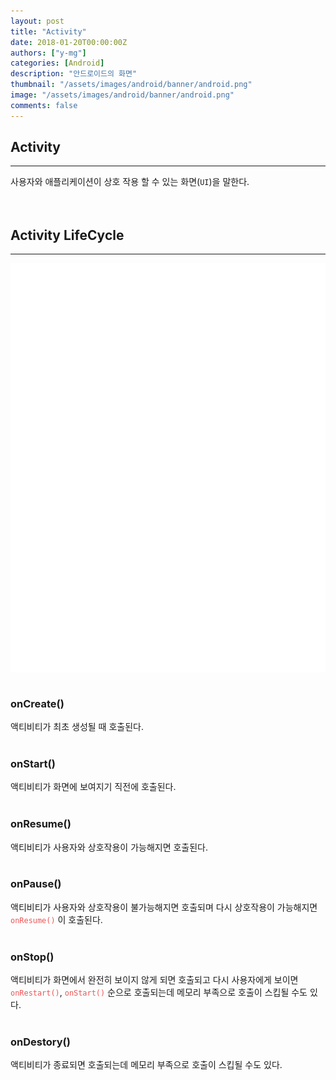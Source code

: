 ```yaml
---
layout: post
title: "Activity"
date: 2018-01-20T00:00:00Z
authors: ["y-mg"]
categories: [Android]
description: "안드로이드의 화면"
thumbnail: "/assets/images/android/banner/android.png"
image: "/assets/images/android/banner/android.png"
comments: false
---
```


## Activity
***
사용자와 애플리케이션이 상호 작용 할 수 있는 화면(`UI`)을 말한다.
<br/>
<br/>
<br/>



## Activity LifeCycle
***
<div style="
background-color: #ffffff;
background-image: url(/assets/images/android/content/lifecycle-activity.png);
background-size: contain;
background-repeat: no-repeat;
background-position: center center;
">
<img src="/assets/images/android/content/lifecycle-activity.png" style="visibility: hidden;" />
</div>
<br/>

### onCreate()
액티비티가 최초 생성될 때 호출된다.
<br/>
<br/>

### onStart()
액티비티가 화면에 보여지기 직전에 호출된다.
<br/>
<br/>

### onResume()
액티비티가 사용자와 상호작용이 가능해지면 호출된다.
<br/>
<br/>

### onPause()
액티비티가 사용자와 상호작용이 불가능해지면 호출되며 다시 상호작용이 가능해지면 <code style="color: #eb5657;">onResume()</code> 이 호출된다.
<br/>
<br/>

### onStop()
액티비티가 화면에서 완전히 보이지 않게 되면 호출되고 다시 사용자에게 보이면 <code style="color: #eb5657;">onRestart()</code>, <code style="color: #eb5657;">onStart()</code> 순으로 호출되는데 메모리 부족으로 호출이 스킵될 수도 있다.
<br/>
<br/>

### onDestory()
액티비티가 종료되면 호출되는데 메모리 부족으로 호출이 스킵될 수도 있다.